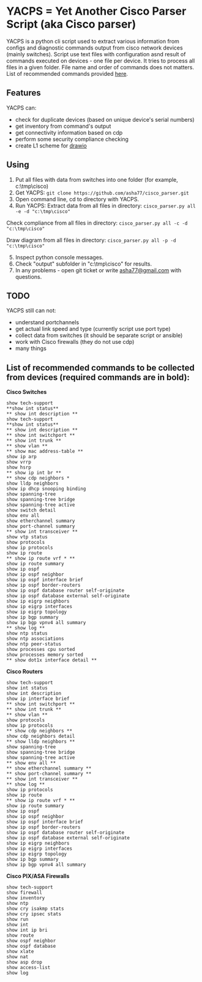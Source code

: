 # YACPS = Yet Another Cisco Parser Script  (aka Cisco parser)

YACPS is a python cli script used to extract various information from configs and diagnostic commands output from cisco network devices (mainly switches). 
Script use text files with configuration asnd result of commands executed on devices - one file per device. It tries to process all files in a given folder. 
File name and order of commands does not matters. 
List of recommended commands provided [here](https://github.com/asha77/cisco_parser/blob/master/README.md#list-of-recommended-commands-to-be-collected-from-devices-required-commands-are-in-bold).


## Features
YACPS can:
- check for duplicate devices (based on unique device's serial numbers)
- get inventory from command's output
- get connectivity information based on cdp
- perform some security compliance checking 
- create L1 scheme for [drawio](https://app.diagrams.net)


## Using
1. Put all files with data from switches into one folder (for example, c:\tmp\cisco)
2. Get YACPS: 
`git clone https://github.com/asha77/cisco_parser.git`
3. Open command line, cd to directory with YACPS.
4. Run YACPS:
Extract data from all files in directory:
`cisco_parser.py all -e -d "c:\tmp\cisco"`

Check compliance from all files in directory:
`cisco_parser.py all -c -d "c:\tmp\cisco"`

Draw diagram from all files in directory:
`cisco_parser.py all -p -d "c:\tmp\cisco"`

5. Inspect python console messages.
6. Check "output" subfolder in "c:\tmp\cisco" for results.
7. In any problems - open git ticket or write asha77@gmail.com with questions.


## TODO
YACPS still can not:
- understand portchannels
- get actual link speed and type (currently script use port type)
- collect data from switches (it should be separate script or ansible)
- work with Cisco firewalls (they do not use cdp) 
- many things 

## List of recommended commands to be collected from devices (required commands are in bold):
**Cisco Switches**
```
show tech-support
**show int status**
** show int description **
show tech-support
**show int status**
** show int description **
** show int switchport **
** show int trunk **
** show vlan **
** show mac address-table **
show ip arp
show vrrp
show hsrp
** show ip int br **
** show cdp neighbors *
show lldp neighbors
show ip dhcp snooping binding
show spanning-tree
show spanning-tree bridge
show spanning-tree active
show switch detail
show env all
show etherchannel summary
show port-channel summary
** show int transceiver **
show vtp status
show protocols
show ip protocols
show ip route
** show ip route vrf * **
show ip route summary
show ip ospf
show ip ospf neighbor
show ip ospf interface brief
show ip ospf border-routers
show ip ospf database router self-originate
show ip ospf database external self-originate
show ip eigrp neighbors
show ip eigrp interfaces
show ip eigrp topology
show ip bgp summary
show ip bgp vpnv4 all summary
** show log **
show ntp status
show ntp associations
show ntp peer-status
show processes cpu sorted
show processes memory sorted
** show dot1x interface detail **
```

**Cisco Routers**
```
show tech-support
show int status
show int description
show ip interface brief
** show int switchport **
** show int trunk **
** show vlan **
show protocols
show ip protocols
** show cdp neighbors **
show cdp neighbors detail
** show lldp neighbors **
show spanning-tree
show spanning-tree bridge
show spanning-tree active
** show env all **
** show etherchannel summary **
** show port-channel summary **
** show int transceiver **
** show log **
show ip protocols
show ip route
** show ip route vrf * **
show ip route summary
show ip ospf
show ip ospf neighbor
show ip ospf interface brief
show ip ospf border-routers
show ip ospf database router self-originate
show ip ospf database external self-originate
show ip eigrp neighbors
show ip eigrp interfaces
show ip eigrp topology
show ip bgp summary
show ip bgp vpnv4 all summary
```

**Cisco PIX/ASA Firewalls**
```
show tech-support 
show firewall
show inventory 
show ntp
show cry isakmp stats
show cry ipsec stats
show run
show int
show int ip bri
show route
show ospf neighbor
show ospf database 
show xlate
show nat
show asp drop
show access-list
show log
```
